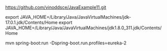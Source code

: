 https://github.com/vinoddsce/JavaExample11.git


export JAVA_HOME=/Library/Java/JavaVirtualMachines/jdk-17.0.1.jdk/Contents/Home
export JAVA_HOME=/Library/Java/JavaVirtualMachines/jdk1.8.0_311.jdk/Contents/Home




mvn spring-boot:run -Dspring-boot.run.profiles=eureka-2







